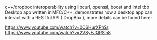 c++/dropbox interoperability using libcurl, openssl, boost and intel tbb
Desktop app written in MFC/C++, demonstrates how a desktop app can interact with a RESTful API ( DropBox ), more details can be found here:

https://www.youtube.com/watch?v=0C6HurXPh5s
https://www.youtube.com/watch?v=2VSyEJQRSm8
